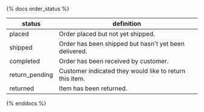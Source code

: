 {% docs order_status %}

| status          | definition                                              |
|-----------------|---------------------------------------------------------|
| placed          | Order placed but not yet shipped.                       |
| shipped         | Order has been shipped but hasn't yet been delivered.   |
| completed       | Order has been received by customer.                    |
| return_pending  | Customer indicated they would like to return this item. |
| returned        | Item has been returned.                                 |

{% enddocs %}
